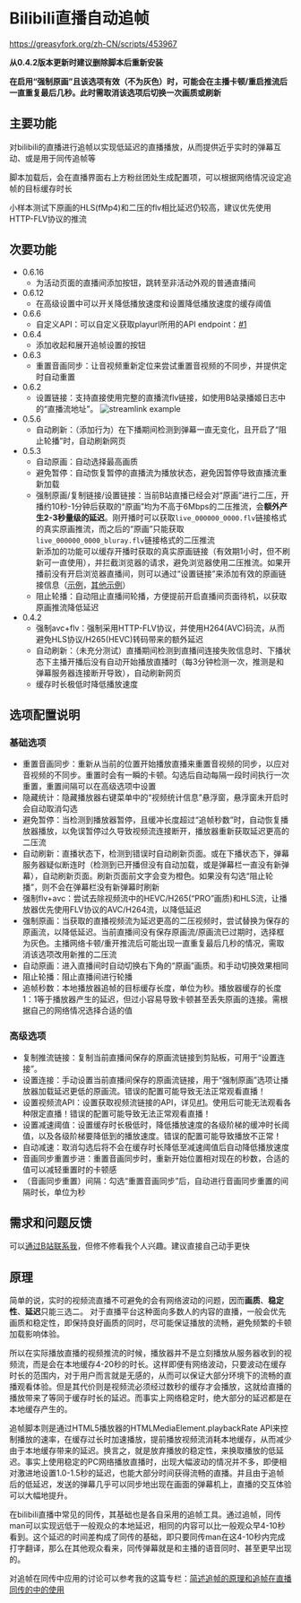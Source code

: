 # Bilibili直播自动追帧

https://greasyfork.org/zh-CN/scripts/453967

**从0.4.2版本更新时建议删除脚本后重新安装**

**在启用“强制原画”且该选项有效（不为灰色）时，可能会在主播卡顿/重启推流后一直重复最后几秒。此时需取消该选项后切换一次画质或刷新**

## 主要功能

对bilibili的直播进行追帧以实现低延迟的直播播放，从而提供近乎实时的弹幕互动、或是用于同传追帧等

脚本加载后，会在直播界面右上方粉丝团处生成配置项，可以根据网络情况设定追帧的目标缓存时长

小样本测试下原画的HLS(fMp4)和二压的flv相比延迟仍较高，建议优先使用HTTP-FLV协议的推流


## 次要功能

- 0.6.16
	- 为活动页面的直播间添加按钮，跳转至非活动外观的普通直播间
- 0.6.12
    - 在高级设置中可以开关降低播放速度和设置降低播放速度的缓存阈值
- 0.6.6
    - 自定义API：可以自定义获取playurl所用的API endpoint：[#1](https://github.com/c-basalt/bilibili-live-seeker-script/issues/1)
- 0.6.4
	- 添加收起和展开追帧设置的按钮
- 0.6.3
    - 重置音画同步：让音视频重新定位来尝试重置音视频的不同步，并提供定时自动重置
- 0.6.2
    - 设置链接：支持直接使用完整的直播流flv链接，如使用B站录播姬日志中的“直播流地址”。
![streamlink example](https://raw.githubusercontent.com/c-basalt/bilibili-live-seeker-script/main/pic1.png)
- 0.5.6
	- 自动刷新：（添加行为）在下播期间检测到弹幕一直无变化，且开启了“阻止轮播”时，自动刷新网页
- 0.5.3
	- 自动原画：自动选择最高画质
	- 避免暂停：自动恢复暂停的直播流为播放状态，避免因暂停导致直播流重新加载
	- 强制原画/复制链接/设置链接：当前B站直播已经会对“原画”进行二压，开播约10秒-1分钟后获取的“原画”均为不高于6Mbps的二压推流，会**额外产生2-3秒量级的延迟**。刚开播时可以获取`live_000000_0000.flv`链接格式的真实原画推流，而之后的“原画”只能获取`live_000000_0000_bluray.flv`链接格式的二压推流<br>
	新添加的功能可以缓存开播时获取的真实原画链接（有效期1小时，但不刷新可一直使用），并拦截浏览器的请求，避免浏览器使用二压推流。如果开播前没有开启浏览器直播间，则可以通过“设置链接”来添加有效的原画链接信息（[示例](https://basalt-at-bilibili.oss-cn-hongkong.aliyuncs.com/public/playurl.txt)，[其他示例](https://basalt-at-bilibili.oss-cn-hongkong.aliyuncs.com/public/playurls.html)）
	- 阻止轮播：自动阻止直播间轮播，方便提前开启直播间页面待机，以获取原画推流降低延迟
- 0.4.2
	- 强制avc+flv：强制采用HTTP-FLV协议，并使用H264(AVC)码流，从而避免HLS协议/H265(HEVC)转码带来的额外延迟
	- 自动刷新：（未充分测试）直播期间检测到直播间连接失败信息时、下播状态下主播开播后没有自动开始播放直播时（每3分钟检测一次，推测是和弹幕服务器连接断开导致），自动刷新网页
	- 缓存时长极低时降低播放速度


## 选项配置说明

### 基础选项

- 重置音画同步：重新从当前的位置开始播放直播来重置音视频的同步，以应对音视频的不同步。重置时会有一瞬的卡顿。勾选后自动每隔一段时间执行一次重置，重置间隔可以在高级选项中设置
- 隐藏统计：隐藏播放器右键菜单中的“视频统计信息”悬浮窗，悬浮窗未开启时会自动取消勾选
- 避免暂停：当检测到播放器暂停，且缓冲长度超过“追帧秒数”时，自动恢复播放器播放，以免误暂停过久导致视频流连接断开，播放器重新获取延迟更高的二压流
- 自动刷新：直播状态下，检测到错误时自动刷新页面。或在下播状态下，弹幕服务器疑似断连时（检测到已开播但没有自动加载，或是弹幕栏一直没有新弹幕），自动刷新页面。刷新页面前文字会变为橙色。如果没有勾选“阻止轮播”，则不会在弹幕栏没有新弹幕时刷新
- 强制flv+avc：尝试去除视频流中的HEVC/H265(“PRO”画质)和HLS流，让播放器优先使用FLV协议的AVC/H264流，以降低延迟
- 强制原画：当获取的直播视频流为延迟更高的二压视频时，尝试替换为保存的原画流，以降低延迟。当前直播间没有保存原画流/原画流已过期时，选择框为灰色。主播网络卡顿/重开推流后可能出现一直重复最后几秒的情况，需取消该选项改用新推的二压流
- 自动原画：进入直播间时自动切换右下角的“原画”画质。和手动切换效果相同
- 阻止轮播：阻止直播间进行轮播
- 追帧秒数：本地播放器追帧的目标缓存长度，单位为秒。播放器缓存的长度1：1等于播放器产生的延迟，但过小容易导致卡顿甚至丢失原画的连接。需根据自己的网络情况选择合适的值


### 高级选项

- 复制推流链接：复制当前直播间保存的原画流链接到剪贴板，可用于“设置连接”。
- 设置连接：手动设置当前直播间保存的原画流链接，用于“强制原画”选项让播放器加载延迟更低的原画流。错误的配置可能导致无法正常观看直播！
- 设置视频流API：设置获取视频流链接的API，详见[#1](https://github.com/c-basalt/bilibili-live-seeker-script/issues/1)。使用后可能无法观看各种限定直播！错误的配置可能导致无法正常观看直播！
- 设置减速阈值：设置缓存时长极低时，降低播放速度的各级阶梯的缓冲时长阈值，以及各级阶梯要降低到的播放速度。错误的配置可能导致播放不正常！
- 自动减速：取消勾选后将不会在缓存时长降低至减速阈值后自动降低播放速度
- 音画同步重置步进：重置音画同步时，重新开始位置相对现在的秒数，合适的值可以减轻重置时的卡顿感
- （音画同步重置）间隔：勾选“重置音画同步”后，自动进行音画同步重置的间隔时长，单位为秒

## 需求和问题反馈

可以[通过B站联系我](https://space.bilibili.com/521676)，但修不修看我个人兴趣。建议直接自己动手更快

## 原理

简单的说，实时的视频流直播不可避免的会有网络波动的问题，因而**画质**、**稳定性**、**延迟**只能三选二。
对于直播平台这种面向多数人的内容的直播，一般会优先画质和稳定性，即保持良好画质的同时，尽可能保证播放的流畅，避免频繁的卡顿加载影响体验。

所以在实际播放直播的视频推流的时候，播放器并不是立刻播放从服务器收到的视频流，而是会在本地缓存4-20秒的时长。这样即便有网络波动，只要波动在缓存时长的范围内，对于用户而言就是无感的，从而可以保证大部分环境下的流畅的直播观看体验。但是其代价则是视频流必须经过数秒的缓存才会播放，这就给直播的播放带来了等同于缓存时长的延迟。而事实上网络稳定时，绝大部分的延迟都是在本地缓存产生的。

追帧脚本则是通过HTML5播放器的HTMLMediaElement.playbackRate API来控制播放的速率，在缓存过长时加速播放，提前播放视频流消耗本地缓存，从而减少由于本地缓存带来的延迟。换言之，就是放弃播放的稳定性，来换取播放的低延迟。事实上使用稳定的PC网络播放直播时，出现大幅波动的情况并不多，即便相对激进地设置1.0-1.5秒的延迟，也能大部分时间获得流畅的直播。并且由于追帧后的低延迟，发送的弹幕几乎可以同步地出现在画面的弹幕机上，直播的交互体验可以大幅地提升。

在bilibili直播中常见的同传，其基础也是各自采用的追帧工具。通过追帧，同传man可以实现远低于一般观众的本地延迟，相同的内容可以比一般观众早4-10秒看到。这个延迟的时间差构成了同传的基础，即只要同传man在这4-10秒内完成打字翻译，那么在其他观众看来，同传弹幕就是和主播的语音同时、甚至更早出现的。

对追帧在同传中应用的讨论可以参考我的这篇专栏：[简述追帧的原理和追帧在直播同传的中的使用](https://www.bilibili.com/read/cv21206210)
